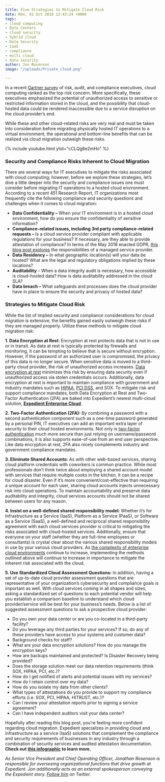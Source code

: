 ```yaml
---
title: Five Strategies to Mitigate Cloud Risk
date: Mon, 01 Oct 2018 13:43:24 +0000
tags:
- cloud computing
- Data Centers
- cloud security
- hybrid cloud
- Data Security
- IaaS
- compliance
- multi cloud
- data security
author: Jon Rosenson
image: "/uploads/Private_cloud.png"

---
```

In a recent [Gartner survey](https://www.gartner.com/en/newsroom/press-releases/2018-08-15-gartner-says-cloud-computing-remains-top-emerging-business-risk) of risk, audit, and compliance executives, cloud computing ranked as the top risk concern. More specifically, these executives emphasized the potential of unauthorized access to sensitive or restricted information stored in the cloud, and the possibility that cloud-hosted data could be rendered inaccessible due to a service disruption on the cloud provider’s end. 

While these and other cloud-related risks are very real and must be taken into consideration before migrating physically hosted IT operations to a virtual environment, the operational and bottom-line benefits that can be realized via cloud migration outweigh these risks.

{% include youtube.html ytid="cCLQg6e2mHo" %}

### Security and Compliance Risks Inherent to Cloud Migration

There are several ways for IT executives to mitigate the risks associated with cloud computing; however, before we explore these strategies, let’s dive a little deeper into the security and compliance issues one must consider before migrating IT operations to a hosted cloud environment. According to a recent 451 Research Report, IT organizations most frequently cite the following compliance and security questions and challenges when it comes to cloud migration:

* **Data Confidentiality –** When your IT environment is in a hosted cloud environment, how do you ensure the confidentiality of sensitive information?
* **Compliance-related issues, including 3rd party compliance-related requests –** Is a cloud service provider compliant with applicable regulations for your business? If necessary, are they able to provide attestation of compliance? In terms of the May 2018 enacted GDPR, [this blog post explores](https://www.expedient.com/blog/expedient-support-for-gdpr-compliance/) the responsibilities of a managed service provider.
* **Data Residency –** In what geographic location(s) will your data be hosted? What are the legal and regulatory obligations implied by these locations?
* **Auditability** – When a data integrity audit is necessary, how accessible is cloud-hosted data? How is data auditability addressed in the cloud SLA?
* **Data breach –** What safeguards and processes does the cloud provider have in place to ensure the security and privacy of hosted data?

### Strategies to Mitigate Cloud Risk

While the list of implied security and compliance considerations for cloud migration is extensive, the benefits gained easily outweigh these risks if they are managed properly. Utilize these methods to mitigate cloud migration risk: 

**1. Data Encryption at Rest**: Encryption at rest protects data that is not in use or in transit. As data at rest is typically protected by firewalls and monitoring, it can be tempting to believe that is secure without encryption. However, if the password of an authorized user is compromised, the privacy of this data is no longer secure. When sensitive data is moved to a third-party cloud provider, the risk of unauthorized access increases. [Data encryption at rest](https://www.expedient.com/services/managed-services/compliance-security/data-encryption-at-rest/) minimizes this risk by ensuring data security even if unauthorized access via stolen credentials occurs. Additionally, data encryption at rest is important to maintain compliance with government and industry mandates such as [HIPAA](https://www.expedient.com/services/managed-services/compliance-security/hipaa-compliance/), [PCI DSS](https://www.expedient.com/services/managed-services/compliance-security/pci-dss-compliance/), and SOX. To mitigate risk and support compliance mandates, both Data Encryption at Rest and Two-Factor Authentication (2FA) are baked into Expedient’s newest multi-cloud solution, [**Expedient Enterprise Cloud**](https://www.expedient.com/services/infrastructure-as-a-service/cloud/). 

**2. Two-Factor Authentication (2FA):** By combining a password with a second authentication component such as a one-time password generated by a personal PIN, IT executives can add an important extra layer of security to their cloud hosted environments. Not only is [two-factor authentication](https://www.expedient.com/services/managed-services/compliance-security/two-factor-authentication/) much more secure than just relying on username/password combinations, it is also supports ease-of-use from an end user perspective. Like data encryption at rest, 2FA also nicely complements industry and government compliance mandates. 

**3. Eliminate Shared Accounts:** As with other web-based services, sharing cloud platform credentials with coworkers is common practice. While most professionals don’t think twice about employing a shared account model with services that require multiple cooks in the kitchen, it can be a recipe for cloud disaster. Even if it’s more convenient/cost-effective than requiring a unique account for each user, sharing cloud accounts injects unnecessary risk into cloud operations. To maintain accountability and preserve data auditability and integrity, cloud services accounts should not be shared between users for any reason. 

**4. Insist on a well-defined shared responsibility model:** Whether it’s for Infrastructure as a Service (IaaS), Platform as a Service (PaaS), or Software as a Service (SaaS), a well-defined and reciprocal shared responsibility agreement with each cloud services provider is critical to mitigating the risks associated with cloud-hosted services. Additionally, ensure that everyone on your staff (whether they are full-time employees or consultants) is crystal clear about the various shared responsibility models in use by your various cloud providers. As [the complexity of enterprise cloud environments](https://www.infoworld.com/article/3305779/cloud-management/cloud-complexity-management-is-the-next-big-thing.html) continue to increase, implementing the methods outlined above will continue to increase in importance to mitigate the inherent risk associated with the cloud. 

**5. Use Standardized Cloud Assessment Questions:** In addition, having a set of up-to-date cloud provider assessment questions that are representative of your organization’s cybersecurity and compliance goals is important as well. With cloud services coming in all shapes and sizes, asking a standardized set of questions to each potential vendor will help you establish a comparison baseline to understand which cloud provider/service will be best for your business’s needs. Below is a list of suggested assessment questions to ask a prospective cloud provider:

* Do you own your data center or are you co-located in a third-party facility?
* Do you leverage any third parties for your services? If so, do any of these providers have access to your systems and customer data?
* Background checks for staff?
* What are your data encryption solutions? How do you manage the encryption keys?
* How are backups maintained and protected? Is Disaster Recovery being provided?
* Does the storage solution meet our data retention requirements (think SOX, HIPAA, PCI, etc.)?
* How do I get notified of alerts and potential issues with my services?
* How do I retain control over my data?
* How do you isolate my data from other clients?
* What types of attestations do you provide to support my compliance efforts (i.e. SOX, PCI, HIPAA, HITRUST, etc.)?
* Can I review your attestation reports prior to signing a service agreement?
* Can I have independent auditors visit your data center?

Hopefully after reading this blog post, you’re feeling more confident regarding cloud migration. Expedient specializes in providing cloud and infrastructure as a service (IaaS) solutions that complement the compliance and security requirements of businesses in any industry through a combination of security services and audited attestation documentation. **Check out** [**this infographic**](http://go.expedient.com/compliance_security) **to learn more.** 

_As Senior Vice President and Chief Operating Officer, Jonathan Rosenson is responsible for overseeing organizational functions that drive growth at Expedient. Jon additionally acts as an external spokesperson conveying the Expedient story._ [_Follow him_](https://twitter.com/rosenson) _on Twitter._
